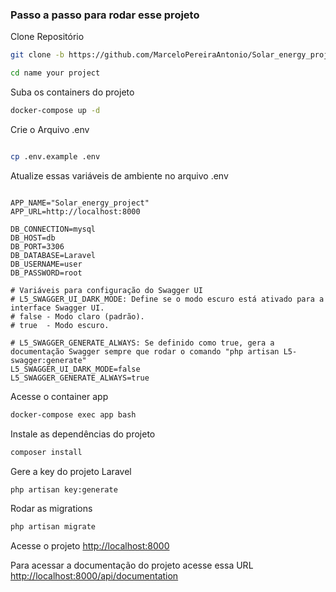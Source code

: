 
### Passo a passo para rodar esse projeto
Clone Repositório
```sh
git clone -b https://github.com/MarceloPereiraAntonio/Solar_energy_project.git
```
```sh
cd name your project
```

Suba os containers do projeto
```sh
docker-compose up -d
```
Crie o Arquivo .env
```sh

cp .env.example .env
```
Atualize essas variáveis de ambiente no arquivo .env
```dosini

APP_NAME="Solar_energy_project"
APP_URL=http://localhost:8000

DB_CONNECTION=mysql
DB_HOST=db
DB_PORT=3306
DB_DATABASE=Laravel
DB_USERNAME=user
DB_PASSWORD=root

# Variáveis para configuração do Swagger UI
# L5_SWAGGER_UI_DARK_MODE: Define se o modo escuro está ativado para a interface Swagger UI. 
# false - Modo claro (padrão).
# true  - Modo escuro.

# L5_SWAGGER_GENERATE_ALWAYS: Se definido como true, gera a documentação Swagger sempre que rodar o comando "php artisan L5-swagger:generate"
L5_SWAGGER_UI_DARK_MODE=false
L5_SWAGGER_GENERATE_ALWAYS=true
```
Acesse o container app
```sh
docker-compose exec app bash
```


Instale as dependências do projeto
```sh
composer install
```

Gere a key do projeto Laravel
```sh
php artisan key:generate
```

Rodar as migrations
```sh
php artisan migrate
```

Acesse o projeto
[http://localhost:8000](http://localhost:8000)

Para acessar a documentação do projeto acesse essa URL
[http://localhost:8000/api/documentation](http://localhost:8000/api/documentation)
